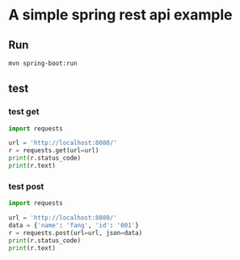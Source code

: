 # A simple spring rest api example

## Run

```bash
mvn spring-boot:run
``` 

## test

### test get

```python
import requests

url = 'http://localhost:8080/'
r = requests.get(url=url)
print(r.status_code)
print(r.text)
```

### test post

```python
import requests

url = 'http://localhost:8080/'
data = {'name': 'fang', 'id': '001'}
r = requests.post(url=url, json=data)
print(r.status_code)
print(r.text)
```